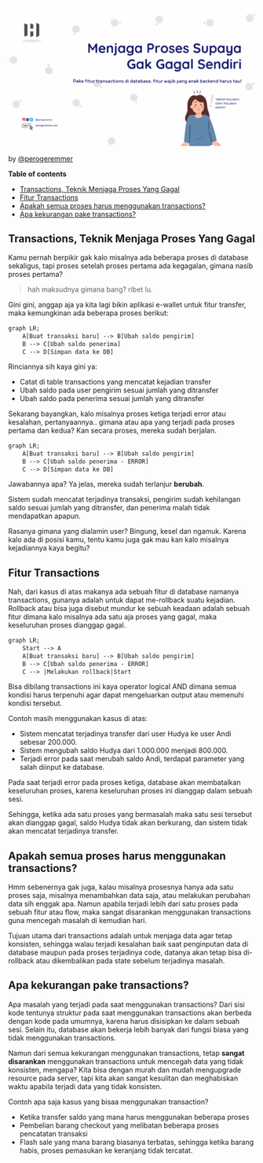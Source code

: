 <img src="assets/transactions-teknik-menjaga-proses-yang-gagal/b13cf1c5-64ae-4a99-92cf-1e533bf5907f.png" style="border-radius:10px;" />

<br/>

by [@perogeremmer](https://twitter.com/perogeremmer)

**Table of contents**

- [Transactions, Teknik Menjaga Proses Yang Gagal](#transactions-teknik-menjaga-proses-yang-gagal)
- [Fitur Transactions](#fitur-transactions)
- [Apakah semua proses harus menggunakan transactions?](#apakah-semua-proses-harus-menggunakan-transactions)
- [Apa kekurangan pake transactions?](#apa-kekurangan-pake-transactions)

## Transactions, Teknik Menjaga Proses Yang Gagal

Kamu pernah berpikir gak kalo misalnya ada beberapa proses di database sekaligus, tapi proses setelah proses pertama  ada kegagalan, gimana nasib proses pertama?

> hah maksudnya gimana bang? ribet lu.

Gini gini, anggap aja ya kita lagi bikin aplikasi e-wallet untuk fitur transfer, maka kemungkinan ada beberapa proses berikut:

```mermaid
graph LR;
    A[Buat transaksi baru] --> B[Ubah saldo pengirim]
    B --> C[Ubah saldo penerima]
    C --> D[Simpan data ke DB]
```

Rinciannya sih kaya gini ya:

- Catat  di table transactions yang mencatat kejadian transfer
- Ubah saldo pada user pengirim sesuai jumlah yang ditransfer
- Ubah saldo pada penerima sesuai jumlah yang ditransfer

Sekarang bayangkan, kalo misalnya proses ketiga terjadi error atau kesalahan, pertanyaannya.. gimana atau apa yang terjadi pada proses pertama dan kedua? Kan secara proses, mereka sudah berjalan.

```mermaid
graph LR;
    A[Buat transaksi baru] --> B[Ubah saldo pengirim]
    B --> C[Ubah saldo penerima - ERROR]
    C --> D[Simpan data ke DB]
```

Jawabannya apa? Ya jelas, mereka sudah terlanjur **berubah**.

Sistem sudah mencatat terjadinya transaksi, pengirim sudah kehilangan saldo sesuai jumlah yang ditransfer, dan penerima malah tidak mendapatkan apapun.

Rasanya gimana yang dialamin user? Bingung, kesel dan ngamuk. Karena kalo ada di posisi kamu, tentu kamu juga gak mau kan kalo misalnya kejadiannya kaya begitu?

## Fitur Transactions

Nah, dari kasus di atas makanya ada sebuah fitur di database namanya transactions, gunanya adalah untuk dapat me-rollback suatu kejadian. Rollback atau bisa juga disebut mundur ke sebuah keadaan adalah sebuah fitur dimana kalo misalnya ada satu aja proses yang gagal, maka keseluruhan proses dianggap gagal.

```mermaid
graph LR;
    Start --> A
    A[Buat transaksi baru] --> B[Ubah saldo pengirim]
    B --> C[Ubah saldo penerima - ERROR]
    C --> |Melakukan rollback|Start

```

Bisa dibilang transactions ini kaya operator logical AND dimana semua kondisi harus terpenuhi agar dapat mengeluarkan output atau memenuhi kondisi tersebut.

Contoh masih menggunakan kasus di atas:

- Sistem mencatat terjadinya transfer dari user Hudya ke user Andi sebesar 200.000.
- Sistem mengubah saldo Hudya dari 1.000.000 menjadi 800.000.
- Terjadi error pada saat merubah saldo Andi, terdapat parameter yang salah diinput ke database.

Pada saat terjadi error pada proses ketiga, database akan membatalkan keseluruhan proses, karena keseluruhan proses ini dianggap dalam sebuah sesi.

Sehingga, ketika ada satu proses yang bermasalah maka satu sesi tersebut akan dianggap gagal, saldo Hudya tidak akan berkurang, dan sistem tidak akan mencatat terjadinya transfer.

## Apakah semua proses harus menggunakan transactions?

Hmm sebenernya gak juga, kalau misalnya prosesnya hanya ada satu proses saja, misalnya menambahkan data saja, atau melakukan perubahan data sih enggak apa. Namun apabila terjadi lebih dari satu proses pada sebuah fitur atau flow, maka sangat disarankan menggunakan transactions guna mencegah masalah di kemudian hari.

Tujuan utama dari transactions adalah untuk menjaga data agar tetap konsisten, sehingga walau terjadi kesalahan baik saat penginputan data di database maupun pada proses terjadinya code, datanya akan tetap bisa di-rollback atau dikembalikan pada state sebelum terjadinya masalah.

## Apa kekurangan pake transactions?

Apa masalah yang terjadi pada saat menggunakan transactions?
Dari sisi kode tentunya struktur pada saat menggunakan transactions akan berbeda dengan kode pada umumnya, karena harus disisipkan ke dalam sebuah sesi. Selain itu, database akan bekerja lebih banyak dari fungsi biasa yang tidak menggunakan transactions.

Namun dari semua kekurangan menggunakan transactions, tetap **sangat disarankan** menggunakan transactions untuk mencegah data yang tidak konsisten, mengapa? Kita bisa dengan murah dan mudah mengupgrade resource pada server, tapi kita akan sangat kesulitan dan meghabiskan waktu apabila terjadi data yang tidak konsisten.

Contoh apa saja kasus yang bisaa menggunakan transaction?

- Ketika transfer saldo yang mana harus menggunakan beberapa proses
- Pembelian barang checkout  yang melibatan beberapa proses pencatatan transaksi
- Flash sale yang mana barang biasanya terbatas, sehingga ketika barang habis, proses pemasukan ke keranjang tidak tercatat.
